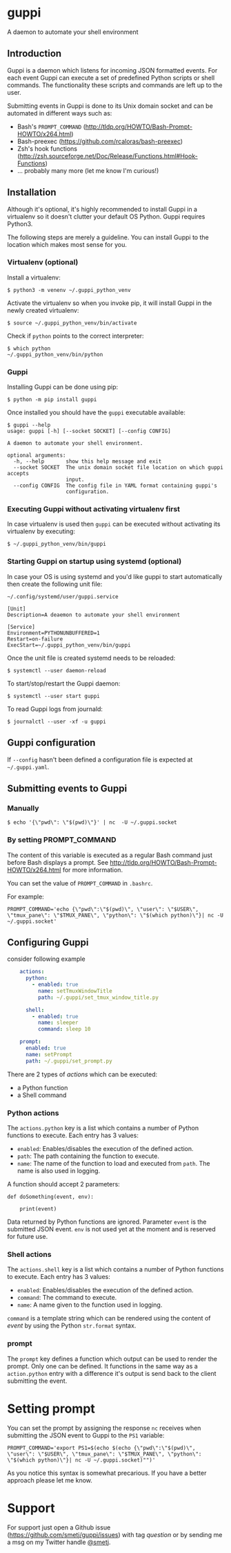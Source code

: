 # guppi
A daemon to automate your shell environment

## Introduction

Guppi is a daemon which listens for incoming JSON formatted events. For each
event Guppi can execute a set of predefined Python scripts or shell commands.
The functionality these scripts and commands are left up to the user.

Submitting events in Guppi is done to its Unix domain socket and can be
automated in different ways such as:

  - Bash's `PROMPT_COMMAND` (http://tldp.org/HOWTO/Bash-Prompt-HOWTO/x264.html)
  - Bash-preexec (https://github.com/rcaloras/bash-preexec)
  - Zsh's hook functions (http://zsh.sourceforge.net/Doc/Release/Functions.html#Hook-Functions)
  - ... probably many more (let me know I'm curious!)

## Installation

Although it's optional, it's highly recommended to install Guppi in a
virtualenv so it doesn't clutter your default OS Python. Guppi requires
Python3.

The following steps are merely a guideline. You can install Guppi to the
location which makes most sense for you.

### Virtualenv (optional)
Install a virtualenv:

```$ python3 -m venenv ~/.guppi_python_venv```

Activate the virtualenv so when you invoke pip, it will install Guppi in the
newly created virtualenv:

```$ source ~/.guppi_python_venv/bin/activate```

Check if `python` points to the correct interpreter:

```
$ which python
~/.guppi_python_venv/bin/python
```

### Guppi

Installing Guppi can be done using pip:

```
$ python -m pip install guppi
```

Once installed you should have the `guppi` executable available:

```
$ guppi --help
usage: guppi [-h] [--socket SOCKET] [--config CONFIG]

A daemon to automate your shell environment.

optional arguments:
  -h, --help       show this help message and exit
  --socket SOCKET  The unix domain socket file location on which guppi accepts
                   input.
  --config CONFIG  The config file in YAML format containing guppi's
                   configuration.
```

### Executing Guppi without activating virtualenv first
In case virtualenv is used then `guppi` can be executed without activating its
virtualenv by executing:

```$ ~/.guppi_python_venv/bin/guppi```

### Starting Guppi on startup using systemd (optional)

In case your OS is using systemd and you'd like guppi to start automatically
then create the following unit file:

`~/.config/systemd/user/guppi.service`


```
[Unit]
Description=A deaemon to automate your shell environment

[Service]
Environment=PYTHONUNBUFFERED=1
Restart=on-failure
ExecStart=~/.guppi_python_venv/bin/guppi
```

Once the unit file is created systemd needs to be reloaded:

```
$ systemctl --user daemon-reload
```

To start/stop/restart the Guppi daemon:
```
$ systemctl --user start guppi
```

To read Guppi logs from journald:
```
$ journalctl --user -xf -u guppi
```

## Guppi configuration

If `--config` hasn't been defined a configuration file is expected at
`~/.guppi.yaml`.

## Submitting events to Guppi

### Manually
```
$ echo '{\"pwd\": \"$(pwd)\"}' | nc  -U ~/.guppi.socket
```

### By setting PROMPT_COMMAND

The content of this variable is executed as a regular Bash command just before
Bash displays a prompt. See http://tldp.org/HOWTO/Bash-Prompt-HOWTO/x264.html
for more information.

You can set the value of `PROMPT_COMMAND` in `.bashrc`.

For example:

```
PROMPT_COMMAND='echo {\"pwd\":\"$(pwd)\", \"user\": \"$USER\", \"tmux_pane\": \"$TMUX_PANE\", \"python\": \"$(which python)\"}| nc -U ~/.guppi.socket'
```

## Configuring Guppi

consider following example

```yaml
    actions:
      python:
        - enabled: true
          name: setTmuxWindowTitle
          path: ~/.guppi/set_tmux_window_title.py

      shell:
        - enabled: true
          name: sleeper
          command: sleep 10

    prompt:
      enabled: true
      name: setPrompt
      path: ~/.guppi/set_prompt.py
```

There are 2 types of *actions* which can be executed:
  - a Python function
  - a Shell command

### Python actions

The `actions.python` key is a list which contains a number of Python functions
to execute. Each entry has 3 values:

   - `enabled`: Enables/disables the execution of the defined action.
   - `path`: The path containing the function to execute.
   - `name`: The name of the function to load and executed from `path`.
     The name is also used in logging.

A function should accept 2 parameters:

```
def doSomething(event, env):

    print(event)
```

Data returned by Python functions are ignored. Parameter `event` is the
submitted JSON event.  `env` is not used yet at the moment and is reserved for
future use.

### Shell actions

The `actions.shell` key is a list which contains a number of Python functions
to execute. Each entry has 3 values:

   - `enabled`: Enables/disables the execution of the defined action.
   - `command`: The command to execute.
   - `name`: A name given to the function used in logging.

`command` is a template string which can be rendered using the content of
*event* by using the Python `str.format` syntax.

### prompt

The `prompt` key defines a function which output can be used to render the
prompt. Only one can be defined.  It functions in the same way as a
`action.python` entry with a difference it's output is send back to the client
submitting the event.

# Setting prompt

You can set the prompt by assigning the response `nc` receives when submitting
the JSON event to Guppi to the `PS1` variable:

```
PROMPT_COMMAND='export PS1=$(echo $(echo {\"pwd\":\"$(pwd)\", \"user\": \"$USER\", \"tmux_pane\": \"$TMUX_PANE\", \"python\": \"$(which python)\"}| nc -U ~/.guppi.socket)"")'
```

As you notice this syntax is somewhat precarious.  If you have a better
approach please let me know.

# Support

For support just open a Github issue (https://github.com/smetj/guppi/issues)
with tag *question* or by sending me a msg on my Twitter handle
[@smetj](https://twitter.com/smetj).
